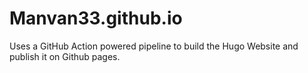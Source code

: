 # Manvan33.github.io

Uses a GitHub Action powered pipeline to build the Hugo Website and publish it on Github pages.
